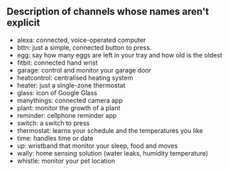 ## Description of channels whose names aren't explicit

 * alexa: connected, voice-operated computer
 * bttn: just a simple, connected button to press.
 * egg: say how many eggs are left in your tray and how old is the oldest
 * fitbit: connected hand wrist
 * garage: control and monitor your garage door
 * heatcontrol:  centralised heating system
 * heater: just a single-zone thermostat
 * glass: icon of Google Glass
 * manythings: connected camera app
 * plant: monitor the growth of a plant
 * reminder: cellphone reminder app
 * switch: a switch to press
 * thermostat: learns your schedule and the temperatures you like
 * time: handles time or date
 * up: wristband that monitor your sleep, food and moves
 * wally: home sensing solution (water leaks, humidity temperature)
 * whistle: monitor your pet location

